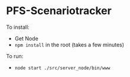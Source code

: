 # PFS-Scenariotracker

To install:
- Get Node
- `npm install` in the root (takes a few minutes)

To run:
- `node start ./src/server_node/bin/www`